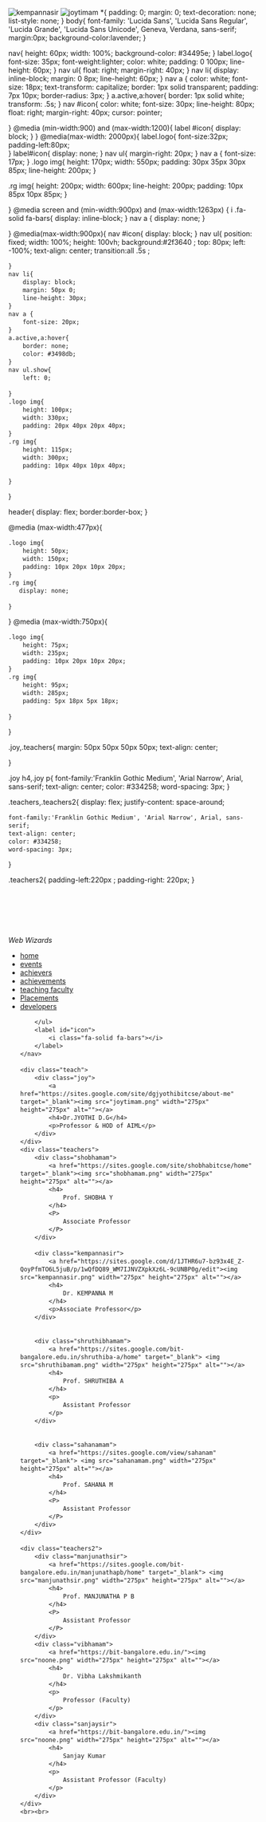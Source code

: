 ![kempannasir](https://github.com/swayam1238/WEB-WIZARDS/assets/122473017/2aa556b4-e93b-4b6d-9f22-9edde725a21d)
![joytimam](https://github.com/swayam1238/WEB-WIZARDS/assets/122473017/1e969b1c-3341-485d-aa8c-cef4f848dd6b)
*{
    padding: 0;
    margin: 0;
    text-decoration: none;
    list-style: none;
}
body{
    font-family: 'Lucida Sans', 'Lucida Sans Regular', 'Lucida Grande', 'Lucida Sans Unicode', Geneva, Verdana, sans-serif;
    margin:0px;
    background-color:lavender;
}

nav{
    height: 60px;
    width: 100%;
    background-color: #34495e;
}
label.logo{
    font-size: 35px;
    font-weight:lighter;
    color: white;
    padding: 0 100px;
    line-height: 60px;
}
nav ul{
    float: right;
    margin-right: 40px;
}
nav li{
    display: inline-block;
    margin: 0 8px;
    line-height: 60px;
}
nav a {
    color: white;
    font-size: 18px;
    text-transform: capitalize;
    border: 1px solid transparent;
    padding: 7px 10px;
    border-radius: 3px;
}
a.active,a:hover{
    border: 1px solid white;
    transform: .5s;
}
nav #icon{
    color: white;
    font-size: 30px;
    line-height: 80px;
    float: right;
    margin-right: 40px;
    cursor: pointer;
    
}
@media (min-width:900) and (max-width:1200){
    label #icon{
        display: block;
    }
}
@media(max-width: 2000px){
    label.logo{
        font-size:32px;
        padding-left:80px;        
    }
    label#icon{
        display: none;
    }
nav ul{
    margin-right: 20px;
}
nav a {
    font-size: 17px;
} 
.logo img{
    height: 170px;
    width: 550px;
    padding: 30px 35px 30px 85px;
    line-height: 200px;
}

.rg img{
    height: 200px;
    width: 600px;
    line-height: 200px;
    padding: 10px 85px 10px 85px;
}




} 
@media screen and (min-width:900px) and (max-width:1263px)  {
     i .fa-solid fa-bars{
        display: inline-block;
    }
    nav a {
        display: none;
    }
    
}
@media(max-width:900px){
    nav #icon{
        display: block;
    }
    nav ul{
        position: fixed;
        width: 100%;
        height: 100vh;
        background:#2f3640 ;
        top: 80px;
        left: -100%;
        text-align: center;
        transition:all .5s ;

    }
    nav li{
        display: block;
        margin: 50px 0;
        line-height: 30px;
    }
    nav a {
        font-size: 20px;
    }
    a.active,a:hover{
        border: none;
        color: #3498db;
    }
    nav ul.show{
        left: 0;

    }
    .logo img{
        height: 100px;
        width: 330px;
        padding: 20px 40px 20px 40px;
    }
    .rg img{
        height: 115px;
        width: 300px;
        padding: 10px 40px 10px 40px;

    }
}

header{
    display: flex;
    border:border-box;
}

@media (max-width:477px){
    
    .logo img{
        height: 50px;
        width: 150px;
        padding: 10px 20px 10px 20px;
    }
    .rg img{
       display: none;

    }

}
@media (max-width:750px){
    
    .logo img{
        height: 75px;
        width: 235px;
        padding: 10px 20px 10px 20px;
    }
    .rg img{
        height: 95px;
        width: 285px;
        padding: 5px 18px 5px 18px;

    }

}

.joy,.teachers{
    margin: 50px 50px 50px 50px;
    text-align: center;

}

.joy h4,.joy p{
    font-family:'Franklin Gothic Medium', 'Arial Narrow', Arial, sans-serif;
    text-align: center;
    color: #334258;
    word-spacing: 3px;
}

.teachers,.teachers2{
    display: flex;
    justify-content: space-around;
   
    font-family:'Franklin Gothic Medium', 'Arial Narrow', Arial, sans-serif;
    text-align: center;
    color: #334258;
    word-spacing: 3px;

}

.teachers2{
    padding-left:220px ;
    padding-right: 220px;
}





<!DOCTYPE html>
<html lang="en">
<head>
    <meta charset="UTF-8">
    <meta name="viewport" content="width=device-width, initial-scale=1.0">
    <title>teachers</title>
    <link rel="stylesheet" href="teaching.css">
    <link rel="stylesheet" href="https://cdnjs.cloudflare.com/ajax/libs/font-awesome/6.5.1/css/all.min.css" integrity="sha512-DTOQO9RWCH3ppGqcWaEA1BIZOC6xxalwEsw9c2QQeAIftl+Vegovlnee1c9QX4TctnWMn13TZye+giMm8e2LwA==" crossorigin="anonymous" referrerpolicy="no-referrer" />
    <script src="https://code.jquery.com/jquery-3.7.1.js" integrity="sha256-eKhayi8LEQwp4NKxN+CfCh+3qOVUtJn3QNZ0TciWLP4=" crossorigin="anonymous"></script>
    <script>
        $(document).ready(function(){
            $('#icon').click(function(){
                $('ul').toggleClass('show');
            });
        });
    </script>

</head>
<body>
    <header>
        <div class="logo">
            <a href="https://bit-bangalore.edu.in/" target="_blank"><img src="logo.png" alt=""></a>
        </div>
        <div class="rg">
            <img src="Screenshot_2023-12-07_205303-removebg.png" alt="">
        </div>
    </header>
    <nav>
        <label class="logo"> <i>Web Wizards</i> </label>
        <ul>
            <li><a href="home1.html" target="_blank">home</a></li>
            <li><a href="events.html" target="_blank"> events</a></li>
            <li><a href="student.html" target="_blank">achievers</a></li>
            <li><a href="achievements.html" target="_blank">achievements</a></li>
            <li><a class="active" href="teaching.html" target="_blank">teaching faculty</a></li>
            <li><a href="feedback.html" target="_blank">Placements</a></li>
            <li><a href="developers.html" target="_blank">developers</a></li>
            
        </ul>
        <label id="icon">
            <i class="fa-solid fa-bars"></i>
        </label>
    </nav>

    <div class="teach">
        <div class="joy">
            <a href="https://sites.google.com/site/dgjyothibitcse/about-me" target="_blank"><img src="joytimam.png" width="275px" height="275px" alt=""></a>
            <h4>Dr.JYOTHI D.G</h4>
            <p>Professor & HOD of AIML</p>
        </div>
    </div>
    <div class="teachers">
        <div class="shobhamam">
            <a href="https://sites.google.com/site/shobhabitcse/home" target="_blank"><img src="shobhamam.png" width="275px" height="275px" alt=""></a>
            <h4>
                Prof. SHOBHA Y
            </h4>
            <P>
                Associate Professor
            </P>
        </div>

        <div class="kempannasir">
            <a href="https://sites.google.com/d/1JTHR6u7-bz93x4E_Z-QoyPfmTO6L5juB/p/1wQfDQ89_WM7IJNVZXpkXz6L-9cUNBP0g/edit"><img src="kempannasir.png" width="275px" height="275px" alt=""></a>
            <h4>
                Dr. KEMPANNA M
            </h4>
            <p>Associate Professor</p>
        </div>


        <div class="shruthibhamam">
            <a href="https://sites.google.com/bit-bangalore.edu.in/shruthiba-a/home" target="_blank"> <img src="shruthibamam.png" width="275px" height="275px" alt=""></a>
            <h4>
                Prof. SHRUTHIBA A
            </h4>
            <p>
                Assistant Professor
            </p>
        </div>


        <div class="sahanamam">
            <a href="https://sites.google.com/view/sahanam" target="_blank"> <img src="sahanamam.png" width="275px" height="275px" alt=""></a>
            <h4>
                Prof. SAHANA M
            </h4>
            <P>
                Assistant Professor
            </P>
        </div>
    </div>

    <div class="teachers2">
        <div class="manjunathsir">
            <a href="https://sites.google.com/bit-bangalore.edu.in/manjunathapb/home" target="_blank"> <img src="manjunathsir.png" width="275px" height="275px" alt=""></a>
            <h4>
                Prof. MANJUNATHA P B
            </h4>
            <P>
                Assistant Professor
            </P>
        </div>
        <div class="vibhamam">
            <a href="https://bit-bangalore.edu.in/"><img src="noone.png" width="275px" height="275px" alt=""></a>
            <h4>
                Dr. Vibha Lakshmikanth
            </h4>
            <p>
                Professor (Faculty)
            </p>
        </div>
        <div class="sanjaysir">
            <a href="https://bit-bangalore.edu.in/"><img src="noone.png" width="275px" height="275px" alt=""></a>
            <h4>
                Sanjay Kumar
            </h4>
            <p>
                Assistant Professor (Faculty)
            </p>
        </div>
    </div>
    <br><br>
   
   

    
    
</body>
</html>
